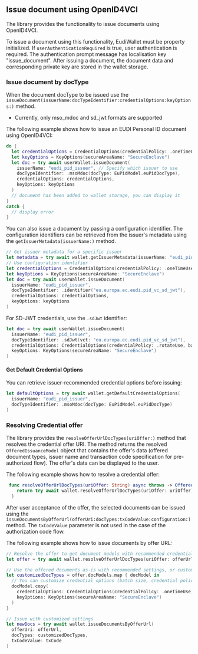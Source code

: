 ## Issue document using OpenID4VCI

The library provides the functionality to issue documents using OpenID4VCI. 

To issue a document
using this functionality, EudiWallet must be property initialized. 
If ``userAuthenticationRequired`` is true, user authentication is required. The authentication prompt message has localisation key "issue_document".
After issuing a document, the document data and corresponding private key are stored in the wallet storage.

### Issue document by docType

When the document docType to be issued use the `issueDocument(issuerName:docTypeIdentifier:credentialOptions:keyOptions:)` method.

* Currently, only mso_mdoc and sd_jwt formats are supported

The following example shows how to issue an EUDI Personal ID document using OpenID4VCI:

```swift
do {
  let credentialOptions = CredentialOptions(credentialPolicy: .oneTimeUse, batchSize: 5)
  let keyOptions = KeyOptions(secureAreaName: "SecureEnclave")
  let doc = try await userWallet.issueDocument(
    issuerName: "eudi_pid_issuer", // Specify which issuer to use
    docTypeIdentifier: .msoMdoc(docType: EuPidModel.euPidDocType),
    credentialOptions: credentialOptions,
    keyOptions: keyOptions
  )
  // document has been added to wallet storage, you can display it
}
catch {
  // display error
}
```

You can also issue a document by passing a configuration identifier. The configuration identifiers can be retrieved from the issuer's metadata using the `getIssuerMetadata(issuerName:)` method.

```swift
// Get issuer metadata for a specific issuer
let metadata = try await wallet.getIssuerMetadata(issuerName: "eudi_pid_issuer")
// Use configuration identifier
let credentialOptions = CredentialOptions(credentialPolicy: .oneTimeUse, batchSize: 5)
let keyOptions = KeyOptions(secureAreaName: "SecureEnclave")
let doc = try await userWallet.issueDocument(
  issuerName: "eudi_pid_issuer",
  docTypeIdentifier: .identifier("eu.europa.ec.eudi.pid_vc_sd_jwt"),
  credentialOptions: credentialOptions,
  keyOptions: keyOptions
)
```

For SD-JWT credentials, use the `.sdJwt` identifier:

```swift
let doc = try await userWallet.issueDocument(
  issuerName: "eudi_pid_issuer",
  docTypeIdentifier: .sdJwt(vct: "eu.europa.ec.eudi.pid_vc_sd_jwt"),
  credentialOptions: CredentialOptions(credentialPolicy: .rotateUse, batchSize: 1),
  keyOptions: KeyOptions(secureAreaName: "SecureEnclave")
)
```

#### Get Default Credential Options

You can retrieve issuer-recommended credential options before issuing:

```swift
let defaultOptions = try await wallet.getDefaultCredentialOptions(
  issuerName: "eudi_pid_issuer",
  docTypeIdentifier: .msoMdoc(docType: EuPidModel.euPidDocType)
)
```
### Resolving Credential offer

The library provides the `resolveOfferUrlDocTypes(uriOffer:)` method that resolves the credential offer URI.
The method returns the resolved `OfferedIssuanceModel` object that contains the offer's data (offered document types, issuer name and transaction code specification for pre-authorized flow). The offer's data can be displayed to the
user.

The following example shows how to resolve a credential offer:

```swift
 func resolveOfferUrlDocTypes(uriOffer: String) async throws -> OfferedIssuanceModel {
    return try await wallet.resolveOfferUrlDocTypes(uriOffer: uriOffer)
  }
```

After user acceptance of the offer, the selected documents can be issued using the `issueDocumentsByOfferUrl(offerUri:docTypes:txCodeValue:configuration:)` method.
The `txCodeValue` parameter is not used in the case of the authorization code flow.

The following example shows how to issue documents by offer URL:

```swift
// Resolve the offer to get document models with recommended credential options
let offer = try await wallet.resolveOfferUrlDocTypes(uriOffer: offerUrl)

// Use the offered documents as-is with recommended settings, or customize them
let customizedDocTypes = offer.docModels.map { docModel in
  // You can customize credential options (batch size, credential policy)
  docModel.copy(
    credentialOptions: CredentialOptions(credentialPolicy: .oneTimeUse, batchSize: 2),
    keyOptions: KeyOptions(secureAreaName: "SecureEnclave")
  )
}

// Issue with customized settings
let newDocs = try await wallet.issueDocumentsByOfferUrl(
  offerUri: offerUrl,
  docTypes: customizedDocTypes,
  txCodeValue: txCode
)
```
